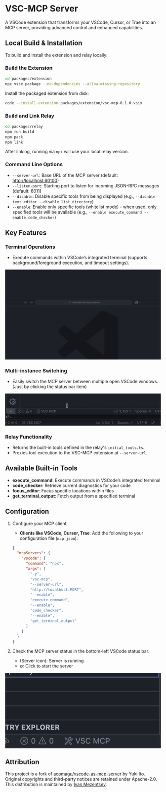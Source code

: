 # VSC-MCP Server

A VSCode extension that transforms your VSCode, Cursor, or Trae into an MCP server, providing advanced control and enhanced capabilities.

## Local Build & Installation

To build and install the extension and relay locally:

### Build the Extension

```bash
cd packages/extension
npx vsce package --no-dependencies --allow-missing-repository
```

Install the packaged extension from disk:

```bash
code --install-extension packages/extension/vsc-mcp-0.1.0.vsix
```

### Build and Link Relay

```bash
cd packages/relay
npm run build
npm pack
npm link
```

After linking, running via `npx` will use your local relay version.

### Command Line Options

- `--server-url`: Base URL of the MCP server (default: <http://localhost:60100>)
- `--listen-port`: Starting port to listen for incoming JSON-RPC messages (default: 6011)
- `--disable`: Disable specific tools from being displayed (e.g., `--disable text_editor --disable list_directory`)
- `--enable`: Enable only specific tools (whitelist mode) - when used, only specified tools will be available (e.g., `--enable execute_command --enable code_checker`)

## Key Features

### Terminal Operations

- Execute commands within VSCode’s integrated terminal (supports background/foreground execution, and timeout settings).

![InputBox](docs/demo_InputBox.gif)

### Multi-instance Switching

- Easily switch the MCP server between multiple open VSCode windows.(Just by clicking the status bar item)

![Multi-instance Switching](docs/demo_Multi-instance_Switching.gif)

### Relay Functionality

- Returns the built-in tools defined in the relay's `initial_tools.ts`.
- Proxies tool execution to the VSC-MCP extension at `--server-url`.

## Available Built-in Tools

- **execute_command**: Execute commands in VSCode’s integrated terminal
- **code_checker**: Retrieve current diagnostics for your code
- **focus_editor**: Focus specific locations within files
- **get_terminal_output**: Fetch output from a specified terminal

## Configuration

1. Configure your MCP client:

    - **Clients like VSCode, Cursor, Trae**: Add the following to your configuration file (`mcp.json`):

    ```json
    {
      "mcpServers": {
        "vscode": {
          "command": "npx",
          "args": [
            "-y",
            "vsc-mcp",
            "--server-url",
            "http://localhost:PORT",
            "--enable",
            "execute_command",
            "--enable",
            "code_checker",
            "--enable",
            "get_terminal_output"
          ]
        }
      }
    }
    ```

2. Check the MCP server status in the bottom-left VSCode status bar:

    - (Server icon): Server is running
    - ∅: Click to start the server

![Server status indicator](docs/status_on.png)

## Attribution

This project is a fork of [acomagu/vscode-as-mcp-server](https://github.com/acomagu/vscode-as-mcp-server) by Yuki Ito. Original copyrights and third-party notices are retained under Apache-2.0. This distribution is maintained by [Ivan Mezentsev](https://github.com/ivan-mezentsev).
